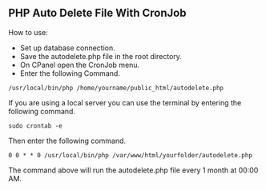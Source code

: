 ## PHP Auto Delete File With CronJob
How to use:
- Set up database connection.
- Save the autodelete.php file in the root directory.
- On CPanel open the CronJob menu.
- Enter the following Command.<br>
```
/usr/local/bin/php /home/yourname/public_html/autodelete.php
```
If you are using a local server you can use the terminal by entering the following command.<br>
```
sudo crontab -e
```
Then enter the following command.<br>
```
0 0 * * 0 /usr/local/bin/php /var/www/html/yourfolder/autodelete.php
```
The command above will run the autodelete.php file every 1 month at 00:00 AM.
